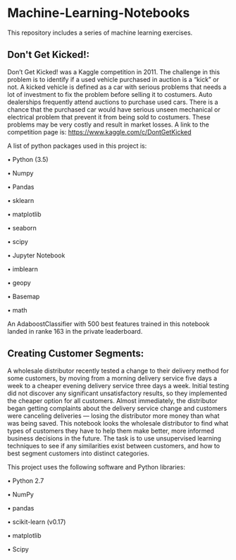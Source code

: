 # Machine-Learning-Notebooks

This repository includes a series of machine learning exercises.

## Don't Get Kicked!:

Don’t Get Kicked! was a Kaggle competition in 2011. The challenge in this problem is to identify if a used vehicle purchased in auction is a “kick” or not. A kicked vehicle is defined as a car with serious problems that needs a lot of investment to fix the problem before selling it to costumers. Auto dealerships frequently attend auctions to purchase used cars. There is a chance that the purchased car would have serious unseen mechanical or electrical problem that prevent it from being sold to costumers. These problems may be very costly and result in market losses. A link to the competition page is:
https://www.kaggle.com/c/DontGetKicked 

A list of python packages used in this project is:

• Python (3.5)

•	Numpy

•	Pandas

•	sklearn

•	matplotlib

•	seaborn

•	scipy

•	Jupyter Notebook

•	imblearn

•	geopy

•	Basemap

•	math

An AdaboostClassifier with 500 best features trained in this notebook landed in ranke 163 in the private leaderboard.

## Creating Customer Segments:

A wholesale distributor recently tested a change to their delivery method for some customers, by moving from a morning delivery service five days a week to a cheaper evening delivery service three days a week. Initial testing did not discover any significant unsatisfactory results, so they implemented the cheaper option for all customers. Almost immediately, the distributor began getting complaints about the delivery service change and customers were canceling deliveries — losing the distributor more money than what was being saved. This notebook looks the wholesale distributor to find what types of customers they have to help them make better, more informed business decisions in the future. The task is to use unsupervised learning techniques to see if any similarities exist between customers, and how to best segment customers into distinct categories.

This project uses the following software and Python libraries:

• Python 2.7

• NumPy

• pandas

• scikit-learn (v0.17)

• matplotlib

• Scipy
